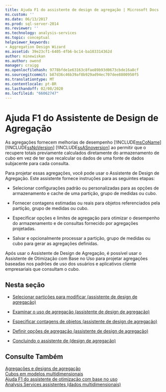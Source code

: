 ```yaml
---
title: Ajuda F1 do assistente de design de agregação | Microsoft Docs
ms.custom: ''
ms.date: 06/13/2017
ms.prod: sql-server-2014
ms.reviewer: ''
ms.technology: analysis-services
ms.topic: conceptual
helpviewer_keywords:
- Aggregation Design Wizard
ms.assetid: 39e23cf1-6405-4fb6-bc14-ba103314362d
author: minewiskan
ms.author: owend
manager: craigg
ms.openlocfilehash: 9778bfde1e63163c8fae89b93d0673cbde16a8cf
ms.sourcegitcommit: b87d36c46b39af8b929ad94ec707dee8800950f5
ms.translationtype: MT
ms.contentlocale: pt-BR
ms.lasthandoff: 02/08/2020
ms.locfileid: "66062747"
---
```

# <a name="aggregation-design-wizard-f1-help"></a>Ajuda F1 do Assistente de Design de Agregação
  As agregações fornecem melhorias de desempenho [!INCLUDE[msCoName](../includes/msconame-md.md)] [!INCLUDE[ssNoVersion](../includes/ssnoversion-md.md)] [!INCLUDE[ssASnoversion](../includes/ssasnoversion-md.md)] ao permitir que o recupere totais previamente calculados diretamente do armazenamento de cubo em vez de ter que recalcular os dados de uma fonte de dados subjacente para cada consulta.  
  
 Para projetar essas agregações, você pode usar o Assistente de Design de Agregação. Este assistente fornece instruções para as seguintes etapas:  
  
-   Selecionar configurações padrão ou personalizadas para as opções de armazenamento e cache de uma partição, grupo de medidas ou cubo.  
  
-   Fornecer contagens estimadas ou reais para objetos referenciados pela partição, grupo de medidas ou cubo.  
  
-   Especificar opções e limites de agregação para otimizar o desempenho do armazenamento e de consultas fornecido por agregações projetadas.  
  
-   Salvar e opcionalmente processar a partição, grupo de medidas ou cubo para gerar as agregações definidas.  
  
 Após usar o Assistente de Design de Agregação, é possível usar o Assistente de Otimização com Base no Uso para projetar agregações baseadas nos padrões de uso dos usuários e aplicativos cliente empresariais que consultam o cubo.  
  
## <a name="in-this-section"></a>Nesta seção  
  
-   [Selecionar partições para modificar &#40;assistente de design de agregação&#41;](select-partitions-to-modify-aggregation-design-wizard.md)  
  
-   [Examinar o uso de agregação &#40;assistente de design de agregação&#41;](review-aggregation-usage-aggregation-design-wizard.md)  
  
-   [Especificar contagens de objetos &#40;assistente de design de agregação&#41;](specify-object-counts-aggregation-design-wizard.md)  
  
-   [Definir opções de agregação &#40;assistente de design de agregação&#41;](set-aggregation-options-aggregation-design-wizard.md)  
  
-   [Concluindo o assistente de &#40;design de agregação&#41;](completing-the-wizard-aggregation-design-wizard.md)  
  
## <a name="see-also"></a>Consulte Também  
 [Agregações e designs de agregação](multidimensional-models-olap-logical-cube-objects/aggregations-and-aggregation-designs.md)   
 [Cubos em modelos multidimensionais](multidimensional-models/cubes-in-multidimensional-models.md)   
 [Ajuda F1 do assistente de otimização com base no uso](usage-based-optimization-wizard-f1-help.md)   
 [Analysis Services assistentes &#40;dados multidimensionais&#41;](analysis-services-wizards-multidimensional-data.md)  
  
  
